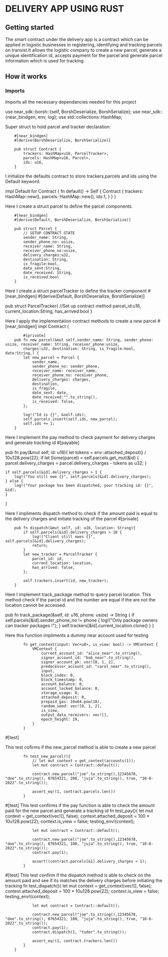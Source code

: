 # DELIVERY APP USING RUST

## Getting started
The smart contract under the delivery app is a contract which can be applied in logistic businesses in registering, identifying and tracking parcels on transist.It allows the logistic company to create a new parcel, generate a unique identification id, accepts payment for the parcel and generate parcel information which is used for tracking.

## How it works

### Imports

Imports all the necessary dependancies needed for this project

use near_sdk::borsh::{self, BorshDeserialize, BorshSerialize};
use near_sdk::{near_bindgen, env, log};
use std::collections::HashMap;

Super struct to hold parcel and tracker declaration:

        #[near_bindgen]
        #[derive(BorshDeserialize, BorshSerialize)]
        
        pub struct Contract {
            trackers: HashMap<u16, ParcelTracker>,
            parcels: HashMap<u16, Parcel>,
            ids: u16,
        }

I initialize the defaults  contract to store trackers,parcels and ids using the Default keyword.

impl Default for Contract {
    fn default() -> Self {
        Contract {
            trackers: HashMap::new(),
            parcels: HashMap::new(),
            ids:1,
        }
    }
}

Here I create a struct parcel to define the parcel components.

        #[near_bindgen]
        #[derive(Default, BorshDeserialize, BorshSerialize)]

        pub struct Parcel {
            // SETUP CONTRACT STATE
            sender_name: String,
            sender_phone_no: usize,
            receiver_name: String,
            receiver_phone_no:usize,
            delivery_charges:u32,
            destination: String,
            is_fragile:bool,
            date_sent:String,
            date_received: String,
            is_received:bool
        }

Here I create a struct parcelTracker to define the tracker component
#[near_bindgen]
#[derive(Default, BorshDeserialize, BorshSerialize)]
 
pub struct ParcelTracker{
    //Set up contract method
    parcel_id:u16,
    current_location:String,
    has_arrived:bool
}

Here I apply the implementation contract methods to create a new parcel
        #[near_bindgen]
        impl Contract {
            
            #[private]
        pub fn new_parcel(&mut self,sender_name: String, sender_phone: usize, receiver_name: String, receiver_phone:usize, 
            charges:u32, destination: String, is_fragile:bool, date:String,) {
            let new_parcel = Parcel {
                sender_name,
                sender_phone_no: sender_phone,
                receiver_name: receiver_name,
                receiver_phone_no: receiver_phone,
                delivery_charges: charges,
                destination,
                is_fragile,
                date_sent: date,
                date_received:"".to_string(),
                is_received: false,
            };

            log!("Id is {}", &self.ids);
            self.parcels.insert(self.ids, new_parcel);
            self.ids += 1;
        }

 Here I implement the pay method  to check payment for delivery charges and generate tracking id
  #[payable]
  
   pub fn pay(&mut self, id: u16){
    let tokens = env::attached_deposit() / 10u128.pow(22);
    if let Some(parcel) = self.parcels.get_mut(&id) {
        parcel.delivery_charges = parcel.delivery_charges - tokens as u32;
    }

    if self.parcels[&id].delivery_charges > 1 {
        log!("You still owe {}", self.parcels[&id].delivery_charges);
    } else {
        log!("Your package has been dispatched, your tracking id: {}", &id);
    }
   }

 Here I impliments  dispatch method to check if the amount paid is equal to  the delivery charges and initiate tracking of the parcel
        #[private]

        pub fn dispatch(&mut self, id: u16, location: String){
            if self.parcels[&id].delivery_charges > 10 {
                log!("Client still owes {}", self.parcels[&id].delivery_charges);
                return;
            }
            let new_tracker = ParcelTracker {
                parcel_id: id,
                current_location: location,
                has_arrived: false,
            };

            self.trackers.insert(id, new_tracker);
        }

Here I implement track_package method  to query parcel location. This method check if the parcel id and the number are equal if the are not the location cannot be accessed.

   pub fn track_package(&self, id: u16, phone: usize) -> String {
    if self.parcels[&id].sender_phone_no != phone {
        log!("Only package owners can tracker packages !");
    }
    self.trackers[&id].current_location.clone()
   }
}


Here this function impliments a dummy near account  used for testing

            fn get_context(input: Vec<u8>, is_view: bool) -> VMContext {
                VMContext {
                    current_account_id: "alice_near".to_string(),
                    signer_account_id: "bob_near".to_string(),
                    signer_account_pk: vec![0, 1, 2],
                    predecessor_account_id: "carol_near".to_string(),
                    input,
                    block_index: 0,
                    block_timestamp: 0,
                    account_balance: 0,
                    account_locked_balance: 0,
                    storage_usage: 0,
                    attached_deposit: 0,
                    prepaid_gas: 10u64.pow(18),
                    random_seed: vec![0, 1, 2],
                    is_view,
                    output_data_receivers: vec![],
                    epoch_height: 19,
                }
            }

 #[test]

This test cofirms if the new_parcel method is able to create a new parcel

            fn test_new_parcel(){
                // let mut context = get_context(accounts(1));
                let mut contract = Contract::default();

                contract.new_parcel("joe".to_string(),12345678, "doe".to_string(), 87654321, 200, "juja".to_string(), true, "10-6-2022".to_string());
                
                assert_eq!(1, contract.parcels.len())
            }

#[test]
This test confirms if the pay function is able to check the amount paid for the new parcel and generate a tracking id
            fn test_pay(){
                let mut context = get_context(vec![], false);
                context.attached_deposit = 100 * 10u128.pow(22);
                context.is_view = false;
                testing_env!(context);

                let mut contract = Contract::default();

                contract.new_parcel("joe".to_string(),12345678, "doe".to_string(), 87654321, 100, "juja".to_string(), true, "10-6-2022".to_string());
                contract.pay(1);

                assert!(contract.parcels[&1].delivery_charges < 1);
            }
#[test]
This test confirm if the dispatch method is able to check on the amount paid and see if its matches the delivery charges before initiating the tracking
            fn test_dispatch(){
                let mut context = get_context(vec![], false);
                context.attached_deposit = 100 * 10u128.pow(22);
                context.is_view = false;
                testing_env!(context);

                let mut contract = Contract::default();

                contract.new_parcel("joe".to_string(),12345678, "doe".to_string(), 87654321, 100, "juja".to_string(), true, "10-6-2022".to_string());
                contract.pay(1);
                contract.dispatch(1, "tudor".to_string());

                assert_eq!(1, contract.trackers.len())
            }
        }
